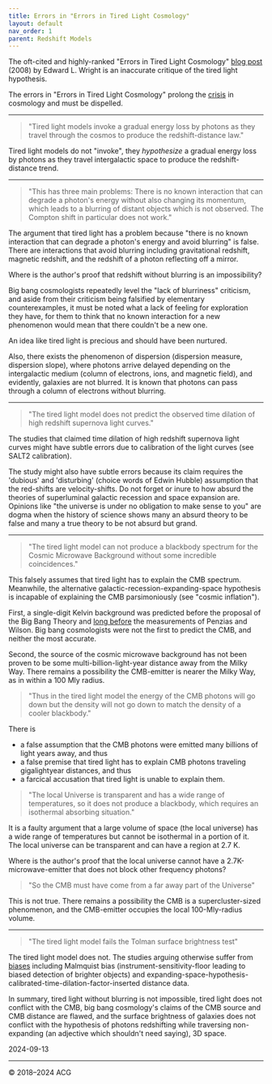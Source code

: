 ```yaml
---
title: Errors in "Errors in Tired Light Cosmology"
layout: default
nav_order: 1
parent: Redshift Models
---
```


The oft-cited and highly-ranked "Errors in Tired Light Cosmology" [blog post](https://www.astro.ucla.edu/~wright/tiredlit.htm) (2008) by Edward L. Wright is an inaccurate critique of the tired light hypothesis.

The errors in "Errors in Tired Light Cosmology" prolong the [crisis](https://www.youtube.com/watch?v=qjo7VrR3puA) in cosmology and must be dispelled.

___

> "Tired light models invoke a gradual energy loss by photons as they travel through the cosmos to produce the redshift-distance law."

Tired light models do not "invoke", they *hypothesize* a gradual energy loss by photons as they travel intergalactic space to produce the redshift-distance trend.

___

> "This has three main problems: There is no known interaction that can degrade a photon's energy without also changing its momentum, which leads to a blurring of distant objects which is not observed. The Compton shift in particular does not work."

The argument that tired light has a problem because "there is no known interaction that can degrade a photon's energy and avoid blurring" is false. There are interactions that avoid blurring including gravitational redshift, magnetic redshift, and the redshift of a photon reflecting off a mirror.

Where is the author's proof that redshift without blurring is an impossibility?

Big bang cosmologists repeatedly level the "lack of blurriness" criticism, and aside from their criticism being falsified by elementary counterexamples, it must be noted what a lack of feeling for exploration they have, for them to think that no known interaction for a new phenomenon would mean that there couldn't be a new one.

An idea like tired light is precious and should have been nurtured.

Also, there exists the phenomenon of dispersion (dispersion measure, dispersion slope), where photons arrive delayed depending on the intergalactic medium (column of electrons, ions, and magnetic field), and evidently, galaxies are not blurred. It is known that photons can pass through a column of electrons without blurring.

___

> "The tired light model does not predict the observed time dilation of high redshift supernova light curves."

The studies that claimed time dilation of high redshift supernova light curves might have subtle errors due to calibration of the light curves (see SALT2 calibration).

The study might also have subtle errors because its claim requires the 'dubious' and 'disturbing' (choice words of Edwin Hubble) assumption that the red-shifts are velocity-shifts. Do not forget or inure to how absurd the theories of superluminal galactic recession and space expansion are. Opinions like "the universe is under no obligation to make sense to you" are dogma when the history of science shows many an absurd theory to be false and many a true theory to be not absurd but grand.

___

> "The tired light model can not produce a blackbody spectrum for the Cosmic Microwave Background without some incredible coincidences."

This falsely assumes that tired light has to explain the CMB spectrum. Meanwhile, the alternative galactic-recession-expanding-space hypothesis is incapable of explaining the CMB parsimoniously (see "cosmic inflation").

First, a single-digit Kelvin background was predicted before the proposal of the Big Bang Theory and [long before](https://www.ifi.unicamp.br/~assis/Apeiron-V2-p79-84(1995).pdf) the measurements of Penzias and Wilson. Big bang cosmologists were not the first to predict the CMB, and neither the most accurate.

Second, the source of the cosmic microwave background has not been proven to be some multi-billion-light-year distance away from the Milky Way. There remains a possibility the CMB-emitter is nearer the Milky Way, as in within a 100 Mly radius.

> "Thus in the tired light model the energy of the CMB photons will go down but the density will not go down to match the density of a cooler blackbody."

There is 
- a false assumption that the CMB photons were emitted many billions of light years away, and thus 
- a false premise that tired light has to explain CMB photons traveling gigalightyear distances, and thus 
- a farcical accusation that tired light is unable to explain them.

> "The local Universe is transparent and has a wide range of temperatures, so it does not produce a blackbody, which requires an isothermal absorbing situation."

It is a faulty argument that a large volume of space (the local universe) has a wide range of temperatures but cannot be isothermal in a portion of it. The local universe can be transparent and can have a region at 2.7 K.

Where is the author's proof that the local universe cannot have a 2.7K-microwave-emitter that does not block other frequency photons?

> "So the CMB must have come from a far away part of the Universe"

This is not true. There remains a possibility the CMB is a supercluster-sized phenomenon, and the CMB-emitter occupies the local 100-Mly-radius volume.

___

> "The tired light model fails the Tolman surface brightness test"

The tired light model does not. The studies arguing otherwise suffer from [biases](https://arxiv.org/abs/1002.0525) including Malmquist bias (instrument-sensitivity-floor leading to biased detection of brighter objects) and expanding-space-hypothesis-calibrated-time-dilation-factor-inserted distance data.

In summary, tired light without blurring is not impossible, tired light does not conflict with the CMB, big bang cosmology's claims of the CMB source and CMB distance are flawed, and the surface brightness of galaxies does not conflict with the hypothesis of photons redshifting while traversing non-expanding (an adjective which shouldn't need saying), 3D space.

2024-09-13

---

© 2018–2024 ACG
